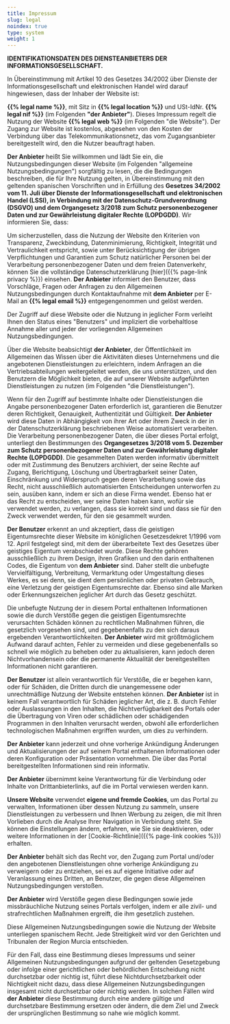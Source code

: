 ```yaml
---
title: Impressum
slug: legal
noindex: true
type: system
weight: 1
---
```


**IDENTIFIKATIONSDATEN DES DIENSTEANBIETERS DER INFORMATIONSGESELLSCHAFT.**

In Übereinstimmung mit Artikel 10 des Gesetzes 34/2002 über Dienste der Informationsgesellschaft und elektronischen Handel wird darauf hingewiesen, dass der Inhaber der Website ist:

**{{% legal name %}}**, mit Sitz in **{{% legal location %}}** und USt-IdNr. **{{% legal nif %}}** (im Folgenden **"der Anbieter"**). Dieses Impressum regelt die Nutzung der Website **{{% legal web %}}** (im Folgenden "die Website"). Der Zugang zur Website ist kostenlos, abgesehen von den Kosten der Verbindung über das Telekommunikationsnetz, das vom Zugangsanbieter bereitgestellt wird, den die Nutzer beauftragt haben.

**Der Anbieter** heißt Sie willkommen und lädt Sie ein, die Nutzungsbedingungen dieser Website (im Folgenden "allgemeine Nutzungsbedingungen") sorgfältig zu lesen, die die Bedingungen beschreiben, die für Ihre Nutzung gelten, in Übereinstimmung mit den geltenden spanischen Vorschriften und in Erfüllung des **Gesetzes 34/2002 vom 11. Juli über Dienste der Informationsgesellschaft und elektronischen Handel (LSSI), in Verbindung mit der Datenschutz-Grundverordnung (DSGVO) und dem Organgesetz 3/2018 zum Schutz personenbezogener Daten und zur Gewährleistung digitaler Rechte (LOPDGDD)**. Wir informieren Sie, dass:

Um sicherzustellen, dass die Nutzung der Website den Kriterien von Transparenz, Zweckbindung, Datenminimierung, Richtigkeit, Integrität und Vertraulichkeit entspricht, sowie unter Berücksichtigung der übrigen Verpflichtungen und Garantien zum Schutz natürlicher Personen bei der Verarbeitung personenbezogener Daten und dem freien Datenverkehr, können Sie die vollständige Datenschutzerklärung [hier]({{% page-link privacy %}}) einsehen. **Der Anbieter** informiert den Benutzer, dass Vorschläge, Fragen oder Anfragen zu den Allgemeinen Nutzungsbedingungen durch Kontaktaufnahme mit **dem Anbieter** per E-Mail an **{{% legal email %}}** entgegengenommen und gelöst werden.

Der Zugriff auf diese Website oder die Nutzung in jeglicher Form verleiht Ihnen den Status eines "Benutzers" und impliziert die vorbehaltlose Annahme aller und jeder der vorliegenden Allgemeinen Nutzungsbedingungen.

Über die Website beabsichtigt **der Anbieter**, der Öffentlichkeit im Allgemeinen das Wissen über die Aktivitäten dieses Unternehmens und die angebotenen Dienstleistungen zu erleichtern, indem Anfragen an die Vertriebsabteilungen weitergeleitet werden, die uns unterstützen, und den Benutzern die Möglichkeit bieten, die auf unserer Website aufgeführten Dienstleistungen zu nutzen (im Folgenden "die Dienstleistungen").

Wenn für den Zugriff auf bestimmte Inhalte oder Dienstleistungen die Angabe personenbezogener Daten erforderlich ist, garantieren die Benutzer deren Richtigkeit, Genauigkeit, Authentizität und Gültigkeit. **Der Anbieter** wird diese Daten in Abhängigkeit von ihrer Art oder ihrem Zweck in der in der Datenschutzerklärung beschriebenen Weise automatisiert verarbeiten. Die Verarbeitung personenbezogener Daten, die über dieses Portal erfolgt, unterliegt den Bestimmungen des **Organgesetzes 3/2018 vom 5. Dezember zum Schutz personenbezogener Daten und zur Gewährleistung digitaler Rechte (LOPDGDD)**. Die gesammelten Daten werden informativ übermittelt oder mit Zustimmung des Benutzers archiviert, der seine Rechte auf Zugang, Berichtigung, Löschung und Übertragbarkeit seiner Daten, Einschränkung und Widerspruch gegen deren Verarbeitung sowie das Recht, nicht ausschließlich automatisierten Entscheidungen unterworfen zu sein, ausüben kann, indem er sich an diese Firma wendet. Ebenso hat er das Recht zu entscheiden, wer seine Daten haben kann, wofür sie verwendet werden, zu verlangen, dass sie korrekt sind und dass sie für den Zweck verwendet werden, für den sie gesammelt wurden.

**Der Benutzer** erkennt an und akzeptiert, dass die geistigen Eigentumsrechte dieser Website im königlichen Gesetzesdekret 1/1996 vom 12. April festgelegt sind, mit dem der überarbeitete Text des Gesetzes über geistiges Eigentum verabschiedet wurde. Diese Rechte gehören ausschließlich zu ihrem Design, ihren Grafiken und den darin enthaltenen Codes, die Eigentum von **dem Anbieter** sind. Daher stellt die unbefugte Vervielfältigung, Verbreitung, Vermarktung oder Umgestaltung dieses Werkes, es sei denn, sie dient dem persönlichen oder privaten Gebrauch, eine Verletzung der geistigen Eigentumsrechte dar. Ebenso sind alle Marken oder Erkennungszeichen jeglicher Art durch das Gesetz geschützt.

Die unbefugte Nutzung der in diesem Portal enthaltenen Informationen sowie die durch Verstöße gegen die geistigen Eigentumsrechte verursachten Schäden können zu rechtlichen Maßnahmen führen, die gesetzlich vorgesehen sind, und gegebenenfalls zu den sich daraus ergebenden Verantwortlichkeiten. **Der Anbieter** wird mit größtmöglichem Aufwand darauf achten, Fehler zu vermeiden und diese gegebenenfalls so schnell wie möglich zu beheben oder zu aktualisieren, kann jedoch deren Nichtvorhandensein oder die permanente Aktualität der bereitgestellten Informationen nicht garantieren.

**Der Benutzer** ist allein verantwortlich für Verstöße, die er begehen kann, oder für Schäden, die Dritten durch die unangemessene oder unrechtmäßige Nutzung der Website entstehen können. **Der Anbieter** ist in keinem Fall verantwortlich für Schäden jeglicher Art, die z. B. durch Fehler oder Auslassungen in den Inhalten, die Nichtverfügbarkeit des Portals oder die Übertragung von Viren oder schädlichen oder schädigenden Programmen in den Inhalten verursacht werden, obwohl alle erforderlichen technologischen Maßnahmen ergriffen wurden, um dies zu verhindern.

**Der Anbieter** kann jederzeit und ohne vorherige Ankündigung Änderungen und Aktualisierungen der auf seinem Portal enthaltenen Informationen oder deren Konfiguration oder Präsentation vornehmen. Die über das Portal bereitgestellten Informationen sind rein informativ.

**Der Anbieter** übernimmt keine Verantwortung für die Verbindung oder Inhalte von Drittanbieterlinks, auf die im Portal verwiesen werden kann.

**Unsere Website** verwendet **eigene und fremde Cookies**, um das Portal zu verwalten, Informationen über dessen Nutzung zu sammeln, unsere Dienstleistungen zu verbessern und Ihnen Werbung zu zeigen, die mit Ihren Vorlieben durch die Analyse Ihrer Navigation in Verbindung steht. Sie können die Einstellungen ändern, erfahren, wie Sie sie deaktivieren, oder weitere Informationen in der [Cookie-Richtlinie]({{% page-link cookies %}}) erhalten.

**Der Anbieter** behält sich das Recht vor, den Zugang zum Portal und/oder den angebotenen Dienstleistungen ohne vorherige Ankündigung zu verweigern oder zu entziehen, sei es auf eigene Initiative oder auf Veranlassung eines Dritten, an Benutzer, die gegen diese Allgemeinen Nutzungsbedingungen verstoßen.

**Der Anbieter** wird Verstöße gegen diese Bedingungen sowie jede missbräuchliche Nutzung seines Portals verfolgen, indem er alle zivil- und strafrechtlichen Maßnahmen ergreift, die ihm gesetzlich zustehen.

Diese Allgemeinen Nutzungsbedingungen sowie die Nutzung der Website unterliegen spanischem Recht. Jede Streitigkeit wird vor den Gerichten und Tribunalen der Region Murcia entschieden.

Für den Fall, dass eine Bestimmung dieses Impressums und seiner Allgemeinen Nutzungsbedingungen aufgrund der geltenden Gesetzgebung oder infolge einer gerichtlichen oder behördlichen Entscheidung nicht durchsetzbar oder nichtig ist, führt diese Nichtdurchsetzbarkeit oder Nichtigkeit nicht dazu, dass diese Allgemeinen Nutzungsbedingungen insgesamt nicht durchsetzbar oder nichtig werden. In solchen Fällen wird **der Anbieter** diese Bestimmung durch eine andere gültige und durchsetzbare Bestimmung ersetzen oder ändern, die dem Ziel und Zweck der ursprünglichen Bestimmung so nahe wie möglich kommt.
